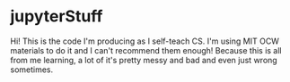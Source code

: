 # jupyterStuff
Hi! This is the code I'm producing as I self-teach CS. I'm using MIT OCW materials to do it and I can't recommend them enough! Because this is all from me learning, a lot of it's pretty messy and bad and even just wrong sometimes. 
